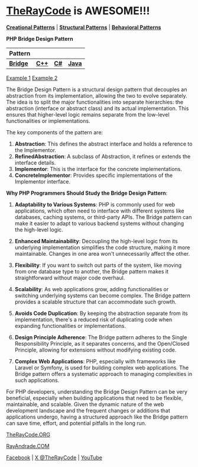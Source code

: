 # [TheRayCode](../../../README.md) is AWESOME!!!

**[Creational Patterns](../../Creational/README.md)** | **[Structural Patterns](..//README.md)** | **[Behavioral Patterns](../../Behavioral/README.md)**

**PHP Bridge Design Pattern**

|Pattern|   |   |   |
|---|---|---|---|
| [**Bridge**](README.md) | [**C++**](../../../CPP/Structural/Bridge/README.md) | [**C#**](../../../CPP/Structural/Bridge/README.md) | [**Java**](../../../Java/Structural/Bridge/README.md) | 

[Example 1](./BE1/README.md)  [Example 2](./BE2/README.md)  

The Bridge Design Pattern is a structural design pattern that decouples an abstraction from its implementation, allowing the two to evolve separately. The idea is to split the major functionalities into separate hierarchies: the abstraction (interface or abstract class) and its actual implementation. This ensures that higher-level logic remains separate from the low-level functionalities or implementations.

The key components of the pattern are:
1. **Abstraction**: This defines the abstract interface and holds a reference to the Implementor.
2. **RefinedAbstraction**: A subclass of Abstraction, it refines or extends the interface details.
3. **Implementor**: This is the interface for the concrete implementations.
4. **ConcreteImplementor**: Provides specific implementations of the Implementor interface.

**Why PHP Programmers Should Study the Bridge Design Pattern**:
1. **Adaptability to Various Systems**: PHP is commonly used for web applications, which often need to interface with different systems like databases, caching systems, or third-party APIs. The Bridge pattern can make it easier to adapt to various backend systems without changing the high-level logic.

2. **Enhanced Maintainability**: Decoupling the high-level logic from its underlying implementation simplifies the code structure, making it more maintainable. Changes in one area won't unnecessarily affect the other.

3. **Flexibility**: If you want to switch out parts of the system, like moving from one database type to another, the Bridge pattern makes it straightforward without major code overhaul.

4. **Scalability**: As web applications grow, adding functionalities or switching underlying systems can become complex. The Bridge pattern provides a scalable structure that can accommodate such growth.

5. **Avoids Code Duplication**: By keeping the abstraction separate from its implementation, there's a reduced risk of duplicating code when expanding functionalities or implementations.

6. **Design Principle Adherence**: The Bridge pattern adheres to the Single Responsibility Principle, as it separates concerns, and the Open/Closed Principle, allowing for extensions without modifying existing code.

7. **Complex Web Applications**: PHP, especially with frameworks like Laravel or Symfony, is used for building complex web applications. The Bridge pattern offers a systematic approach to managing complexities in such applications.

For PHP developers, understanding the Bridge Design Pattern can be very beneficial, especially when building applications that need to be flexible, maintainable, and scalable. Given the dynamic nature of the web development landscape and the frequent changes or additions that applications undergo, having a structured approach like the Bridge pattern can save time, effort, and potential pitfalls in the long run.

[TheRayCode.ORG](https://www.TheRayCode.org)

[RayAndrade.COM](https://www.RayAndrade.com)

[Facebook](https://www.facebook.com/TheRayCode/) | [X @TheRayCode](https://www.x.com/TheRayCode/) | [YouTube](https://www.youtube.com/AndradeRay/)
